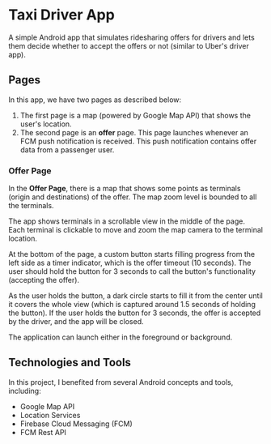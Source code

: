 # Taxi Driver App
A simple Android app that simulates ridesharing offers for drivers and lets them decide whether to accept the offers or not (similar to Uber's driver app).

## Pages
In this app, we have two pages as described below:
1. The first page is a map (powered by Google Map API) that shows the user's location.
2. The second page is an **offer** page. This page launches whenever an FCM push notification is received. This push notification contains offer data from a passenger user.

### Offer Page
In the **Offer Page**, there is a map that shows some points as terminals (origin and destinations) of the offer. The map zoom level is bounded to all the terminals.

The app shows terminals in a scrollable view in the middle of the page. Each terminal is clickable to move and zoom the map camera to the terminal location.

At the bottom of the page, a custom button starts filling progress from the left side as a timer indicator, which is the offer timeout (10 seconds). The user should hold the button for 3 seconds to call the button's functionality (accepting the offer).

As the user holds the button, a dark circle starts to fill it from the center until it covers the whole view (which is captured around 1.5 seconds of holding the button). If the user holds the button for 3 seconds, the offer is accepted by the driver, and the app will be closed.

The application can launch either in the foreground or background.

## Technologies and Tools
In this project, I benefited from several Android concepts and tools, including:
* Google Map API
* Location Services
* Firebase Cloud Messaging (FCM)
* FCM Rest API
